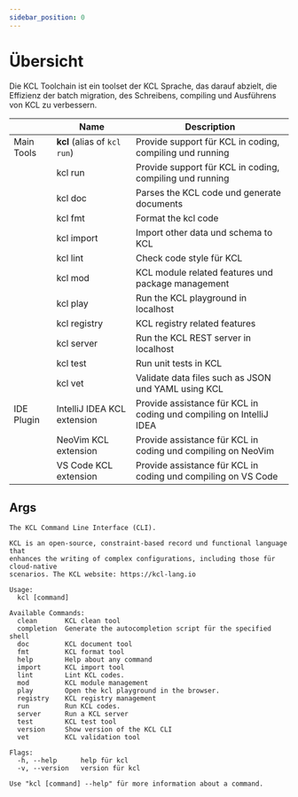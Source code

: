 ```yaml
---
sidebar_position: 0
---
```


# Übersicht

Die KCL Toolchain ist ein toolset der KCL Sprache, das darauf abzielt, die Effizienz der batch migration, des Schreibens, compiling und Ausführens von KCL zu verbessern.

|            | Name                         | Description                                                         |
| ---------- | ---------------------------- | ------------------------------------------------------------------- |
| Main Tools | **kcl** (alias of `kcl run`) | Provide support für KCL in coding, compiling und running            |
|            | kcl run                      | Provide support für KCL in coding, compiling und running            |
|            | kcl doc                      | Parses the KCL code und generate documents                          |
|            | kcl fmt                      | Format the kcl code                                                 |
|            | kcl import                   | Import other data und schema to KCL                                 |
|            | kcl lint                     | Check code style für KCL                                            |
|            | kcl mod                      | KCL module related features und package management                  |
|            | kcl play                     | Run the KCL playground in localhost                                 |
|            | kcl registry                 | KCL registry related features                                       |
|            | kcl server                   | Run the KCL REST server in localhost                                |
|            | kcl test                     | Run unit tests in KCL                                               |
|            | kcl vet                      | Validate data files such as JSON und YAML using KCL                 |
| IDE Plugin | IntelliJ IDEA KCL extension  | Provide assistance für KCL in coding und compiling on IntelliJ IDEA |
|            | NeoVim KCL extension         | Provide assistance für KCL in coding und compiling on NeoVim        |
|            | VS Code KCL extension        | Provide assistance für KCL in coding und compiling on VS Code       |

## Args

```shell
The KCL Command Line Interface (CLI).

KCL is an open-source, constraint-based record und functional language that
enhances the writing of complex configurations, including those für cloud-native
scenarios. The KCL website: https://kcl-lang.io

Usage:
  kcl [command]

Available Commands:
  clean       KCL clean tool
  completion  Generate the autocompletion script für the specified shell
  doc         KCL document tool
  fmt         KCL format tool
  help        Help about any command
  import      KCL import tool
  lint        Lint KCL codes.
  mod         KCL module management
  play        Open the kcl playground in the browser.
  registry    KCL registry management
  run         Run KCL codes.
  server      Run a KCL server
  test        KCL test tool
  version     Show version of the KCL CLI
  vet         KCL validation tool

Flags:
  -h, --help      help für kcl
  -v, --version   version für kcl

Use "kcl [command] --help" für more information about a command.
```
